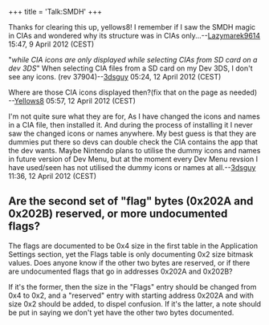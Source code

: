 +++
title = 'Talk:SMDH'
+++

Thanks for clearing this up, yellows8! I remember if I saw the SMDH magic in CIAs and wondered why its structure was in CIAs only...--[Lazymarek9614](User:Lazymarek9614 "wikilink") 15:47, 9 April 2012 (CEST)

"*while CIA icons are only displayed while selecting CIAs from SD card on a dev 3DS*" When selecting CIA files from a SD card on my Dev 3DS, I don't see any icons. (rev 37904)--[3dsguy](User:3dsguy "wikilink") 05:24, 12 April 2012 (CEST)

  
Where are those CIA icons displayed then?(fix that on the page as needed) --[Yellows8](User:Yellows8 "wikilink") 05:57, 12 April 2012 (CEST)

  
I'm not quite sure what they are for, As I have changed the icons and names in a CIA file, then installed it. And during the process of installing it I never saw the changed icons or names anywhere. My best guess is that they are dummies put there so devs can double check the CIA contains the app that the dev wants. Maybe Nintendo plans to utilise the dummy icons and names in future version of Dev Menu, but at the moment every Dev Menu revsion I have used/seen has not utilised the dummy icons or names at all.--[3dsguy](User:3dsguy "wikilink") 11:36, 12 April 2012 (CEST)

## Are the second set of "flag" bytes (0x202A and 0x202B) reserved, or more undocumented flags?

The flags are documented to be 0x4 size in the first table in the Application Settings section, yet the Flags table is only documenting 0x2 size bitmask values. Does anyone know if the other two bytes are reserved, or if there are undocumented flags that go in addresses 0x202A and 0x202B?

If it's the former, then the size in the "Flags" entry should be changed from 0x4 to 0x2, and a "reserved" entry with starting address 0x202A and with size 0x2 should be added, to dispel confusion. If it's the latter, a note should be put in saying we don't yet have the other two bytes documented.
